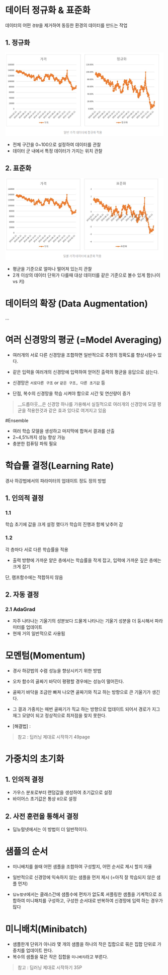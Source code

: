 # 데이터 정규화 & 표준화
데이터의 어떤 `경향`을 제거하여 동등한 환경의 데이터를 만드는 작업 

## 1. 정규화
![](/assets/nor.png)
* 전체 구간을 0~100으로 설정하여 데이터를 관찰 
* 데이터 군 내에서 특정 데이터가 가지는 위치 관찰

## 2. 표준화
![](/assets/stamd.png)
* 평균을 기준으로 얼마나 떨어져 있는지 관찰
* 2개 이상의 데이터 단위가 다를때 대상 데이터를 같은 기준으로 볼수 있게 함(나이 vs 키)

# 데이터의 확장 (Data Augmentation)
...

# 여러 신경망의 평균 (=Model Averaging)
* 여러개의 서로 다른 신경망을 조합하면 일반적으로 추정의 정확도를 향상시킬수 있다. 
* 같은 입력을 여러개의 신경망에 입력하여 얻어진 출력의 평균을 응답으로 삼는다. 
* 신경망은 `서로다른 구조` or `같은 구조, 다른 초기값` 등 

* 단점, 복수의 신경망을 학습 시켜야 함으로 시간 및 연산량이 증가

> __드롭아웃__은 신경망 하나를 가용해서 실질적으로 여러개의 신경망에 모델 평균을 적용한것과 같은 효과 있다로 여겨지고 있음

#Ensemble
* 여러 학습 모델을 생성하고 마지막에 합쳐서 결과를 산출
* 2~4,5%까지 성능 향상 가능
* 충분한 컴퓨팅 파워 필요

# 학습률 결정(Learning Rate)
경사 하강법에서의 파라미터의 업데이트 정도 정의 방법 
## 1. 인의적 결정
### 1.1 
학습 초기에 값을 크게 설정 했다가 학습의 진행과 함께 낮추어 감

### 1.2 
각 층마다 서로 다른 학습률을 적용 
 * 출력 방향에 가까운 얕은 층에서는 학습률을 작게 잡고, 입력에 가까운 깊은 층에는 크게 잡기 
 
단, 램프함수에는 적합하지 않음 

## 2. 자동 결정
### 2.1 AdaGrad 
* 자주 나타나는 기울기의 성분보다 드물게 나타나는 기울기 성분을 더 둥시해서 파라미터를 업데이트 
* 현재 거의 일반적으로 사용됨 
 
# 모멘텀(Momentum)
* 경사 하강법의 수렴 성능을 향상시키기 위한 방법 
* 오차 함수의 골짜기 바닥이 평평할 경우에는 성능이 떨어진다. 
 * 골짜기 바닥을 조금만 빠져 나오면 골짜기와 직교 하는 방향으로 큰 기울기가 생긴다. 
 * 그 결과 가중치는 매번 골짜기가 직교 하는 방향으로 업데이트 되어서 경로가 지그재그 모양이 되고 정상적으로 최저점을 찾지 못한다. 
 
* [해결법] : 

 > 참고 : 딥러닝 제대로 시작하기 49page 

# 가중치의 초기화 
## 1. 인의적 결정
* 가우스 분포로부터 랜덤값을 생성하여 초기값으로 설정
* 바이어스 초기값은 통상 `0`으로 설정

## 2. 사전 훈련을 통해서 결정 
* 딥뉴럴넷에서는 이 방법이 더 일반적이다. 

# 샘플의 순서 
* 미니배치를 쓸때 어떤 샘플을 조합하여 구성할지, 어떤 순서로 제시 할지 자율
* 일반적으로 신경망에 익숙하지 않는 샘플을 먼저 제시 (=아직 잘 학습되지 않은 샘플 먼저)

* `딥뉴럴넷`에서는 클래스간에 샘플수에 편차가 없도록 셔플링한 샘플을 기계적으로 조합하여 미니패치를 구성하고, 구성한 순서대로 반복하여 신경망에 입력 하는 경우가 많다 

# 미니배치(Minibatch)
* 샘플한개 단위가 아니라 몇 개의 샘플을 하나의 작은 집합으로 묶은 집합 단위로 가중치를 업데이트 한다. 
* 복수의 샘플을 묶은 작은 집합을 `미니배치`라고 부른다. 

> 참고 : 딥러닝 제대로 시작하기 35P







